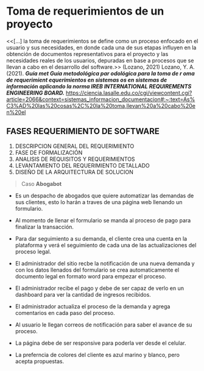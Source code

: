 # Toma de requerimientos de un proyecto

<<[...] la toma de requerimientos se define como un proceso enfocado en el usuario y sus necesidades, en donde cada una de sus etapas influyen en la obtención de documentos representativos para el proyecto y las necesidades reales de los usuarios, depuradas en base a procesos que se llevan a cabo en el desarrollo del software.>>
(Lozano, 2021)
Lozano, Y. A. (2021). ***Guía met Guía metodológica par odológica para la toma de r oma de requerimient equerimientos en sistemas os en sistemas de información aplicando la norma IREB INTERNATIONAL REQUIREMENTS ENGINEERING BOARD.*** https://ciencia.lasalle.edu.co/cgi/viewcontent.cgi?article=2066&context=sistemas_informacion_documentacion#:~:text=As%C3%AD%20las%20cosas%2C%20la%20toma,llevan%20a%20cabo%20en%20el
## FASES REQUERIMIENTO DE SOFTWARE

1.  DESCRIPCION GENERAL DEL REQUERIMIENTO
3.  FASE DE FORMALIZACIÓN
4.  ANALISIS DE REQUISITOS Y REQUERIMIENTOS
5.  LEVANTAMIENTO DEL REQUERIMIENTO DETALLADO
6.  DISEÑO DE LA ARQUITECTURA DE SOLUCION

> Caso **Abogabot**
*   Es un despacho de abogados que quiere automatizar las demandas de sus clientes, esto lo harán a traves de una página web llenando un formulario.

*   Al momento de llenar el formulario se manda al proceso de pago para finalizar la transacción.

*   Para dar seguimiento a su demanda, el cliente crea una cuenta en la plataforma y verá el seguimiento de cada una de las actualizaciones del proceso legal.

*   El administrador del sitio recbe la notificación de una nueva demanda y con los datos llenados del formulario se crea automaticamente el documento legal en formato word para empezar el proceso.

*   El administrador recibe el pago y debe de ser capaz de verlo en un dashboard para ver la cantidad de ingresos recibidos.

*   El administrador actualiza el proceso de la demanda y agrega comentarios en cada paso del proceso.

*   Al usuario le llegan correos de notificación para saber el avance de su proceso.

*   La página debe de ser responsive para poderla ver desde el celular.

*   La preferncia de colores del cliente es azul marino y blanco, pero acepta propuestas.
